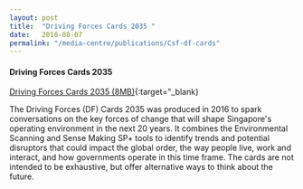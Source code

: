 ```yaml
---
layout: post
title:  "Driving Forces Cards 2035 "
date:   2018-08-07
permalink: "/media-centre/publications/Csf-df-cards"
---
```


#### **Driving Forces Cards 2035**

[Driving Forces Cards 2035 (8MB)](/files/media-centre/publications/csf-df-cards.pdf){:target="_blank}


The Driving Forces (DF) Cards 2035 was produced in 2016 to spark conversations on the key forces of change that will shape Singapore's operating environment in the next 20 years. It combines the Environmental Scanning and Sense Making SP+ tools to identify trends and potential disruptors that could impact the global order, the way people live, work and interact, and how governments operate in this time frame. The cards are not intended to be exhaustive, but offer alternative ways to think about the future.
